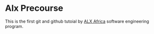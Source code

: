 # Alx Precourse

This is the first git and github tutoial by [ALX Africa](https://www.alxafrica.com/software/) software engineering program.